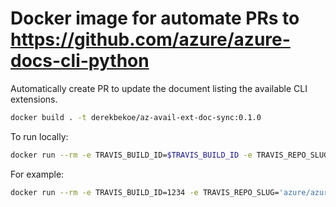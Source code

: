 # Docker image for automate PRs to https://github.com/azure/azure-docs-cli-python

Automatically create PR to update the document listing the available CLI extensions.

```bash
docker build . -t derekbekoe/az-avail-ext-doc-sync:0.1.0
```

To run locally:
```bash
docker run --rm -e TRAVIS_BUILD_ID=$TRAVIS_BUILD_ID -e TRAVIS_REPO_SLUG=$TRAVIS_REPO_SLUG -e TRAVIS_COMMIT=$TRAVIS_COMMIT -e GH_TOKEN=$GH_TOKEN -e DOC_REPO_SLUG=$DOC_REPO_SLUG -v $PWD:/repo derekbekoe/az-avail-ext-doc-sync:0.1.1
```

For example:
```bash
docker run --rm -e TRAVIS_BUILD_ID=1234 -e TRAVIS_REPO_SLUG='azure/azure-cli-extensions' -e TRAVIS_COMMIT=1qaz2wsx3edc4rfv5tgb6yhn7ujm8ik9ol0p -e GH_TOKEN=qwertyuiopasdfghjklzxcvbnm1234567890 -e DOC_REPO_SLUG='azure/azure-docs-cli-python' -v /Repos/azure-cli-extensions:/repo derekbekoe/az-avail-ext-doc-sync:0.1.1
```
